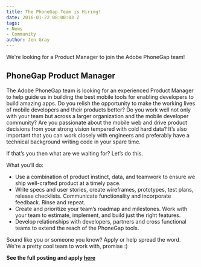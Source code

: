 ```yaml
---
title: The PhoneGap Team is Hiring!
date: 2016-01-22 08:00:03 Z
tags:
- News
- Community
author: Jen Gray
---
```


We're looking for a Product Manager to join the Adobe PhoneGap team!

## PhoneGap Product Manager

The Adobe PhoneGap team is looking for an experienced Product Manager to help guide us in building the best mobile tools for enabling developers to build amazing apps. Do you relish the opportunity to make the working lives of mobile developers and their products better? Do you work well not only with your team but across a larger organization and the mobile developer community? Are you passionate about the mobile web and drive product decisions from your strong vision tempered with cold hard data? It’s also important that you can work closely with engineers and preferably have a technical background writing code in your spare time.

If that’s you then what are we waiting for? Let’s do this.

What you’ll do:

- Use a combination of product instinct, data, and teamwork to ensure we ship well-crafted product at a timely pace.
- Write specs and user stories, create wireframes, prototypes, test plans, release checklists. Communicate functionality and incorporate feedback. Rinse and repeat.
- Create and prioritize your team’s roadmap and milestones. Work with your team to estimate, implement, and build just the right features.
- Develop relationships with developers, partners and cross functional teams to extend the reach of the PhoneGap tools.

Sound like you or someone you know? Apply or help spread the word. We're a pretty cool team to work with, promise :)

**See the full posting and apply [here](https://adobe.taleo.net/careersection/2/jobdetail.ftl?job=40613)**

